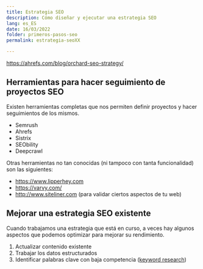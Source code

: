```yaml
---
title: Estrategia SEO
description: Cómo diseñar y ejecutar una estrategia SEO
lang: es_ES
date: 16/03/2022
folder: primeros-pasos-seo
permalink: estrategia-seoXX

---
```


https://ahrefs.com/blog/orchard-seo-strategy/

## Herramientas para hacer seguimiento de proyectos SEO

Existen herramientas completas que nos permiten definir proyectos y hacer seguimientos de los mismos.

- Semrush
- Ahrefs
- Sistrix
- SEObility 
- Deepcrawl

Otras herramientas no tan conocidas (ni tampoco con tanta funcionalidad) son las siguientes:

- https://www.lipperhey.com
- https://varvy.com/
- http://www.siteliner.com (para validar ciertos aspectos de tu web)

## Mejorar una estrategia SEO existente

Cuando trabajamos una estrategia que está en curso, a veces hay algunos aspectos que podemos optimizar para mejorar su rendimiento.

 1. Actualizar contenido existente
 2. Trabajar los datos estructurados
 3. Identificar palabras clave con baja competencia ([keyword research](https://chuletaseo.com/keyword-research))

<!--stackedit_data:
eyJoaXN0b3J5IjpbLTEwMzI0MDg2MzAsNzM3MDk5Mzc0LC0xMz
U2NjQ4OTU3XX0=
-->